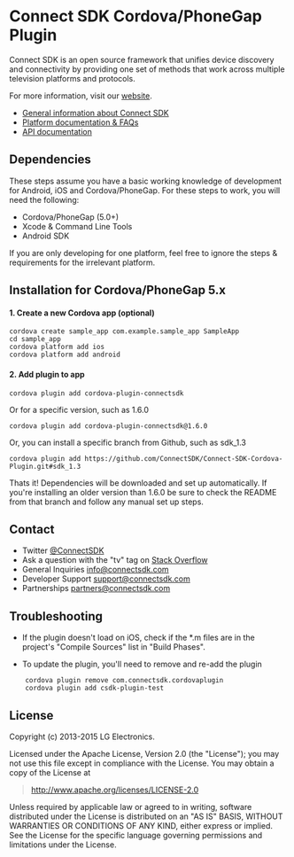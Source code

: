 # Connect SDK Cordova/PhoneGap Plugin

Connect SDK is an open source framework that unifies device discovery and connectivity by providing one set of methods that work across multiple television platforms and protocols.

For more information, visit our [website](http://www.connectsdk.com/).

* [General information about Connect SDK](http://www.connectsdk.com/discover/)
* [Platform documentation & FAQs](http://www.connectsdk.com/docs/cordova/)
* [API documentation](http://www.connectsdk.com/apis/cordova/)

## Dependencies

These steps assume you have a basic working knowledge of development for Android, iOS and Cordova/PhoneGap. For these steps to work, you will need the following:

- Cordova/PhoneGap (5.0+)
- Xcode & Command Line Tools
- Android SDK

If you are only developing for one platform, feel free to ignore the steps & requirements for the irrelevant platform.

## Installation for Cordova/PhoneGap 5.x

#### 1. Create a new Cordova app (optional)

    cordova create sample_app com.example.sample_app SampleApp
    cd sample_app
    cordova platform add ios
    cordova platform add android

#### 2. Add plugin to app

    cordova plugin add cordova-plugin-connectsdk

Or for a specific version, such as 1.6.0

    cordova plugin add cordova-plugin-connectsdk@1.6.0

Or, you can install a specific branch from Github, such as sdk_1.3

    cordova plugin add https://github.com/ConnectSDK/Connect-SDK-Cordova-Plugin.git#sdk_1.3

Thats it! Dependencies will be downloaded and set up automatically. If you're installing an older version than 1.6.0 be sure to check the README from that branch and follow any manual set up steps.

## Contact
* Twitter [@ConnectSDK](https://www.twitter.com/ConnectSDK)
* Ask a question with the "tv" tag on [Stack Overflow](http://stackoverflow.com/tags/tv)
* General Inquiries info@connectsdk.com
* Developer Support support@connectsdk.com
* Partnerships partners@connectsdk.com

## Troubleshooting

* If the plugin doesn't load on iOS, check if the *.m files are in the project's
  "Compile Sources" list in "Build Phases".

* To update the plugin, you'll need to remove and re-add the plugin

```
    cordova plugin remove com.connectsdk.cordovaplugin
    cordova plugin add csdk-plugin-test
```

## License

Copyright (c) 2013-2015 LG Electronics.

Licensed under the Apache License, Version 2.0 (the "License");
you may not use this file except in compliance with the License.
You may obtain a copy of the License at

> http://www.apache.org/licenses/LICENSE-2.0

Unless required by applicable law or agreed to in writing, software
distributed under the License is distributed on an "AS IS" BASIS,
WITHOUT WARRANTIES OR CONDITIONS OF ANY KIND, either express or implied.
See the License for the specific language governing permissions and
limitations under the License.
